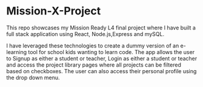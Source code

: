 # Mission-X-Project
This repo showcases my Mission Ready L4 final project where I have built a full stack application using React, Node.js,Express and mySQL. 

I have leveraged these technologies to create a dummy version of an e-learning tool for school kids wanting to learn code.
The app allows the user to Signup as either a student or teacher, Login as either a student or teacher and access the project library pages where all projects can be filtered based on checkboxes.
The user can also access their personal profile using the drop down menu.
